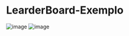 # LearderBoard-Exemplo

![image](https://user-images.githubusercontent.com/37851168/66709437-b5242e00-ed29-11e9-93c2-e56ffac3b2ec.png)
![image](https://user-images.githubusercontent.com/37851168/66709444-d422c000-ed29-11e9-8af3-353a411d5c34.png)
